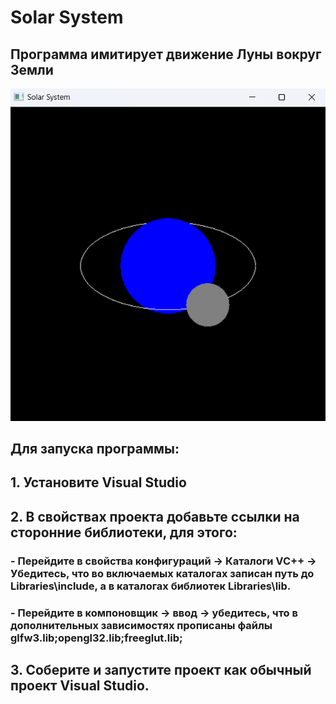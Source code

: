 # **Solar System**
## Программа имитирует движение Луны вокруг Земли
![Вид программы](https://github.com/Manya18/solarSys/blob/master/screenshots/view.png)

## Для запуска программы: 
## 1. Установите Visual Studio
## 2. В свойствах проекта добавьте ссылки на сторонние библиотеки, для этого:
### - Перейдите в свойства конфигураций -> Каталоги VC++ -> Убедитесь, что во включаемых каталогах записан путь до Libraries\include, а в каталогах библиотек Libraries\lib. 
### - Перейдите в компоновщик -> ввод -> убедитесь, что в дополнительных зависимостях прописаны файлы glfw3.lib;opengl32.lib;freeglut.lib;
## 3. Соберите и запустите проект как обычный проект Visual Studio.

